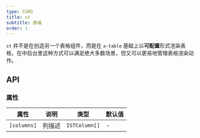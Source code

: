 ```yaml
---
type: CURD
title: st
subtitle: 表格
order: 1
---
```


`st` 并不是在创造另一个表格组件，而是在 `a-table` 基础上以**可配置**形式渲染表格，在中后台里这种方式可以满足绝大多数场景，但又可以更易地管理表格渲染动作。

## API

### 属性

| 属性        | 说明   | 类型          | 默认值 |
| ----------- | ------ | ------------- | ------ |
| `[columns]` | 列描述 | `ISTColumn[]` | -      |
